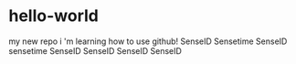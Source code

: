 # hello-world
my new repo
i 'm learning how to use github!
SenseID
Sensetime
SenseID sensetime
SenseID
SenseID
SenseID
SenseID
